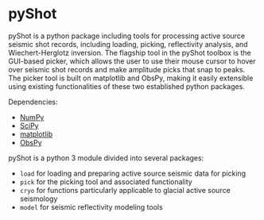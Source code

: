 <h1>pyShot</h1>

pyShot is a python package including tools for processing active source seismic shot records, including loading, picking, reflectivity analysis, and Wiechert-Herglotz inversion. The flagship tool in the pyShot toolbox is the GUI-based picker, which allows the user to use their mouse cursor to hover over seismic shot records and make amplitude picks that snap to peaks. The picker tool is built on matplotlib and ObsPy, making it easily extensible using existing functionalities of these two established python packages.

Dependencies:
* [NumPy](https://numpy.org/)
* [SciPy](https://scipy.org/)
* [matplotlib](https://matplotlib.org/)
* [ObsPy](https://docs.obspy.org/)

pyShot is a python 3 module divided into several packages: 
* `load` for loading and preparing active source seismic data for picking
* `pick` for the picking tool and associated functionality
* `cryo` for functions particularly applicable to glacial active source seismology
* `model` for seismic reflectivity modeling tools
